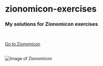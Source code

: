 # zionomicon-exercises

### My solutions for Zionomicon exercises

</br>

[Go to Zionomicon](https://www.zionomicon.com/)
</br>
</br>

![Image of Zionomicon](https://www.zionomicon.com/images/min/logo.png)
